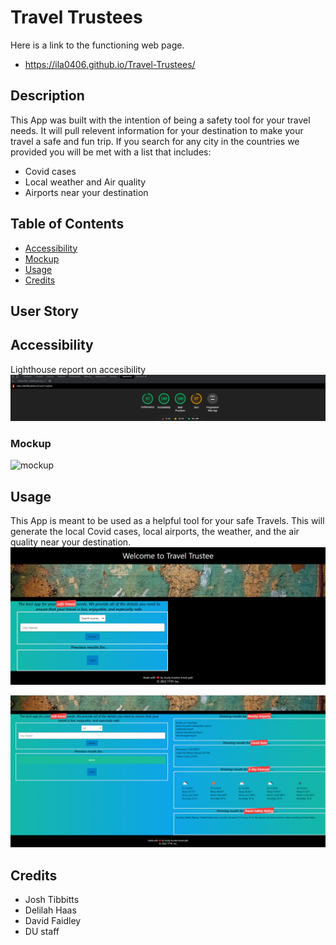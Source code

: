 # Travel Trustees
Here is a link to the functioning web page.
- https://ila0406.github.io/Travel-Trustees/
## Description
This App was built with the intention of being a safety tool for your travel needs. It will pull relevent information for your destination to make your travel a safe and fun trip. If you search for any city in the countries we provided you will be met with a list that includes:
- Covid cases
- Local weather and Air quality
- Airports near your destination
## Table of Contents
- [Accessibility](#accessibility)
- [Mockup](#mockup)
- [Usage](#usage)
- [Credits](#credits)

## User Story
## Accessibility
Lighthouse report on accesibility
![Lighthouse](./assets/img/accessibility.png)
### Mockup
![mockup](./assets/images/mockup.gif)
## Usage
This App is meant to be used as a helpful tool for your safe Travels. This will generate the local Covid cases, local airports, the weather, and the air quality near your destination.
![Before Search](assets/img/before.png)

![After Search](assets/img/after.png)
## Credits
- Josh Tibbitts
- Delilah Haas
- David Faidley
- DU staff